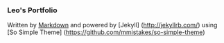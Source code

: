 ### Leo's Portfolio

Written by [Markdown](http://daringfireball.net/projects/markdown/) and powered by [Jekyll] (http://jekyllrb.com/) using [So Simple Theme] (https://github.com/mmistakes/so-simple-theme)